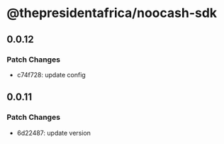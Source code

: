 # @thepresidentafrica/noocash-sdk

## 0.0.12

### Patch Changes

- c74f728: update config

## 0.0.11

### Patch Changes

- 6d22487: update version

